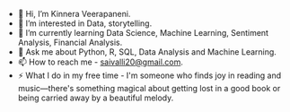 
- 👋 Hi, I’m Kinnera Veerapaneni.
- 👀 I’m interested in Data, storytelling.
- 🌱 I’m currently learning Data Science, Machine Learning, Sentiment Analysis, Financial Analysis.
- 💬 Ask me about Python, R, SQL, Data Analysis and Machine Learning.
- 📫 How to reach me - saivalli20@gmail.com.
- ⚡ What I do in my free time - I'm someone who finds joy in reading and music—there's something magical about getting lost in a good book or being carried away by a beautiful melody.

<!---
kinnera20/kinnera20 is a ✨ special ✨ repository because its `README.md` (this file) appears on your GitHub profile.
You can click the Preview link to take a look at your changes.
--->
